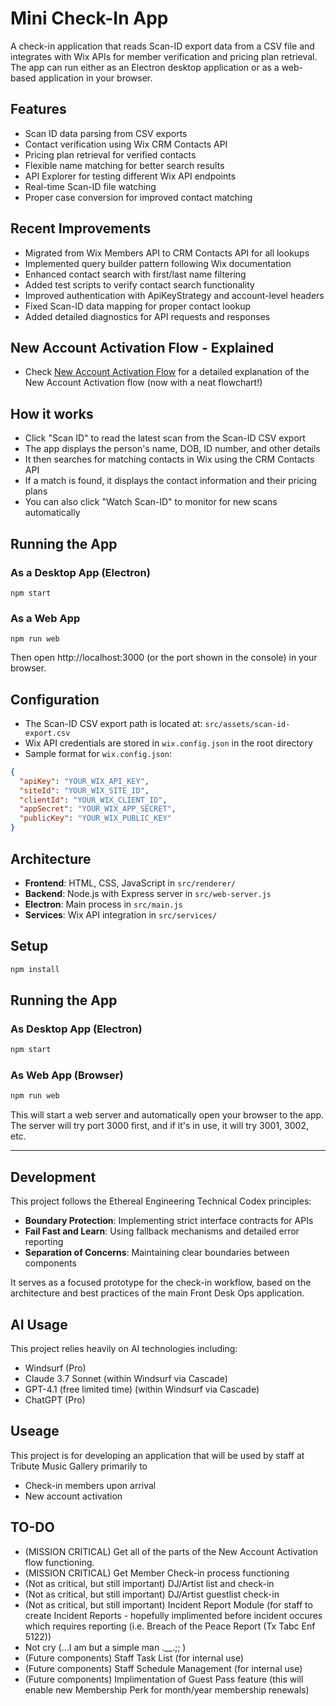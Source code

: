 # Mini Check-In App

A check-in application that reads Scan-ID export data from a CSV file and integrates with Wix APIs for member verification and pricing plan retrieval. The app can run either as an Electron desktop application or as a web-based application in your browser.

## Features
- Scan ID data parsing from CSV exports
- Contact verification using Wix CRM Contacts API
- Pricing plan retrieval for verified contacts
- Flexible name matching for better search results
- API Explorer for testing different Wix API endpoints
- Real-time Scan-ID file watching
- Proper case conversion for improved contact matching

## Recent Improvements
- Migrated from Wix Members API to CRM Contacts API for all lookups
- Implemented query builder pattern following Wix documentation
- Enhanced contact search with first/last name filtering
- Added test scripts to verify contact search functionality
- Improved authentication with ApiKeyStrategy and account-level headers
- Fixed Scan-ID data mapping for proper contact lookup
- Added detailed diagnostics for API requests and responses

## New Account Activation Flow - Explained
- Check [New Account Activation Flow](./New-Account-Activation-flow.md) for a detailed explanation of the New Account Activation flow (now with a neat flowchart!) 

## How it works
- Click "Scan ID" to read the latest scan from the Scan-ID CSV export
- The app displays the person's name, DOB, ID number, and other details
- It then searches for matching contacts in Wix using the CRM Contacts API
- If a match is found, it displays the contact information and their pricing plans
- You can also click "Watch Scan-ID" to monitor for new scans automatically

## Running the App

### As a Desktop App (Electron)
```
npm start
```

### As a Web App
```
npm run web
```
Then open http://localhost:3000 (or the port shown in the console) in your browser.

## Configuration
- The Scan-ID CSV export path is located at: `src/assets/scan-id-export.csv`
- Wix API credentials are stored in `wix.config.json` in the root directory
- Sample format for `wix.config.json`:
```json
{
  "apiKey": "YOUR_WIX_API_KEY",
  "siteId": "YOUR_WIX_SITE_ID",
  "clientId": "YOUR_WIX_CLIENT_ID",
  "appSecret": "YOUR_WIX_APP_SECRET",
  "publicKey": "YOUR_WIX_PUBLIC_KEY"
}
```

## Architecture
- **Frontend**: HTML, CSS, JavaScript in `src/renderer/`
- **Backend**: Node.js with Express server in `src/web-server.js`
- **Electron**: Main process in `src/main.js`
- **Services**: Wix API integration in `src/services/`


## Setup
```bash
npm install
```

## Running the App

### As Desktop App (Electron)
```bash
npm start
```

### As Web App (Browser)
```bash
npm run web
```
This will start a web server and automatically open your browser to the app. The server will try port 3000 first, and if it's in use, it will try 3001, 3002, etc.

---

## Development
This project follows the Ethereal Engineering Technical Codex principles:
- **Boundary Protection**: Implementing strict interface contracts for APIs
- **Fail Fast and Learn**: Using fallback mechanisms and detailed error reporting
- **Separation of Concerns**: Maintaining clear boundaries between components
  
It serves as a focused prototype for the check-in workflow, based on the architecture and best practices of the main Front Desk Ops application.

## AI Usage
This project relies heavily on AI technologies including:
- Windsurf (Pro)
- Claude 3.7 Sonnet (within Windsurf via Cascade)
- GPT-4.1 (free limited time) (within Windsurf via Cascade)
- ChatGPT (Pro)

## Useage
This project is for developing an application that will be used by staff at Tribute Music Gallery primarily to 
- Check-in members upon arrival
- New account activation

## TO-DO
- (MISSION CRITICAL) Get all of the parts of the New Account Activation flow functioning.
- (MISSION CRITICAL) Get Member Check-in process functioning
- (Not as critical, but still important) DJ/Artist list and check-in
- (Not as critical, but still important) DJ/Artist guestlist check-in
- (Not as critical, but still important) Incident Report Module (for staff to create Incident Reports - hopefully implimented before incident occures which requires reporting (i.e. Breach of the Peace Report (Tx Tabc Enf 5122))
- Not cry (...I am but a simple man .__.;; )
- (Future components) Staff Task List (for internal use)
- (Future components) Staff Schedule Management (for internal use)
- (Future components) Implimentation of Guest Pass feature (this will enable new Membership Perk for month/year membership renewals)

